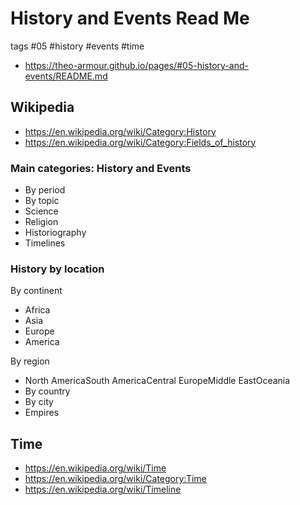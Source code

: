 # History and Events Read Me

tags #05 #history #events #time

* https://theo-armour.github.io/pages/#05-history-and-events/README.md

## Wikipedia

* https://en.wikipedia.org/wiki/Category:History
* https://en.wikipedia.org/wiki/Category:Fields_of_history

### Main categories: History and Events

* By period
* By topic
* Science
* Religion
* Historiography
* Timelines

### History by location

By continent

* Africa
* Asia
* Europe
* America

By region

* North AmericaSouth AmericaCentral EuropeMiddle EastOceania
* By country
* By city
* Empires


## Time

* https://en.wikipedia.org/wiki/Time
* https://en.wikipedia.org/wiki/Category:Time
* https://en.wikipedia.org/wiki/Timeline


